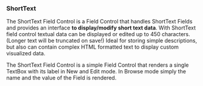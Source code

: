 ### ShortText

The ShortText Field Control is a Field Control that handles ShortText Fields and provides an interface **to display/modify short text data**. With ShortText field control textual data can be displayed or edited up to 450 characters. (Longer text will be truncated on save!) Ideal for storing simple descriptions, but also can contain complex HTML formatted text to display custom visualized data.

The ShortText Field Control is a simple Field Control that renders a single TextBox with its label in New and Edit mode. In Browse mode simply the name and the value of the Field is rendered.